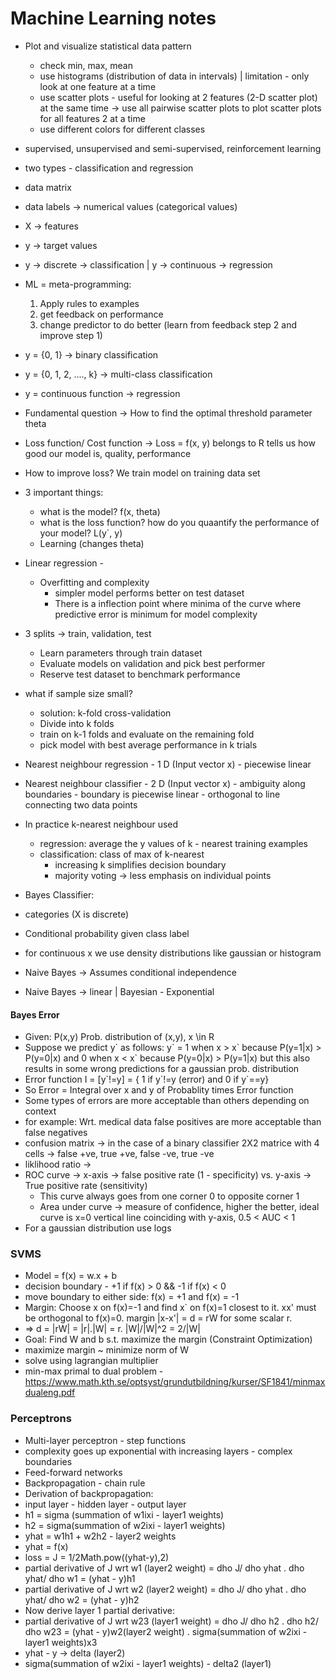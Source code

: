 # Machine Learning notes

- Plot and visualize statistical data pattern
  - check min, max, mean
  - use histograms (distribution of data in intervals) | limitation - only look at one feature at a time
  - use scatter plots - useful for looking at 2 features (2-D scatter plot) at the same time -> use all pairwise scatter plots to plot scatter plots for all features 2 at a time
  - use different colors for different classes
- supervised, unsupervised and semi-supervised, reinforcement learning
- two types - classification and regression
- data matrix
- data labels -> numerical values (categorical values)
- X -> features
- y -> target values
- y -> discrete -> classification | y -> continuous -> regression
- ML = meta-programming:
  1. Apply rules to examples
  2. get feedback on performance
  3. change predictor to do better (learn from feedback step 2 and improve step 1)
- y = {0, 1} -> binary classification
- y = {0, 1, 2, ...., k} -> multi-class classification
- y = continuous function -> regression
- Fundamental question -> How to find the optimal threshold parameter theta
- Loss function/ Cost function -> Loss = f(x, y) belongs to R tells us how good our model is, quality, performance
- How to improve loss? We train model on training data set
- 3 important things:
  - what is the model? f(x, theta)
  - what is the loss function? how do you quaantify the performance of your model? L(y`, y)
  - Learning (changes theta)
- Linear regression - 
  - Overfitting and complexity
    - simpler model performs better on test dataset
    - There is a inflection point where minima of the curve where predictive error is minimum for model complexity
- 3 splits -> train, validation, test
  - Learn parameters through train dataset
  - Evaluate models on validation and pick best performer
  - Reserve test dataset to benchmark performance
- what if sample size small?
  - solution: k-fold cross-validation
  - Divide into k folds
  - train on k-1 folds and evaluate on the remaining fold
  - pick model with best average performance in k trials
- Nearest neighbour regression - 1 D (Input vector x) - piecewise linear
- Nearest neighbour classifier - 2 D (Input vector x) - ambiguity along boundaries - boundary is piecewise linear - orthogonal to line connecting two data points
- In practice k-nearest neighbour used
  - regression: average the y values of k - nearest training examples
  - classification: class of max of k-nearest
    - increasing k simplifies decision boundary
    - majority voting -> less emphasis on individual points

- Bayes Classifier:
- categories (X is discrete) 
- Conditional probability given class label
- for continuous x we use density distributions like gaussian or histogram
- Naive Bayes -> Assumes conditional independence
- Naive Bayes -> linear | Bayesian - Exponential

#### Bayes Error
- Given: P(x,y) Prob. distribution of (x,y), x \in R   
- Suppose we predict y\` as follows:
y\` = 1 when x > x\`  because P(y=1|x) > P(y=0|x)  and 0 when x < x\` because P(y=0|x) > P(y=1|x)  but this also results in some wrong predictions for a gaussian prob. distribution
- Error function I = [y\`!=y] = { 1 if y\`!=y (error) and 0 if y\`==y}
- So Error = Integral over x and y of Probablity times Error function
- Some types of errors are more acceptable than others depending on context 
- for example: Wrt. medical data false positives are more acceptable than false negatives
- confusion matrix -> in the case of a binary classifier 2X2 matrice with 4 cells -> false +ve, true +ve, false -ve, true -ve
- liklihood ratio -> 
- ROC curve -> x-axis -> false positive rate (1 - specificity) vs. y-axis -> True positive rate (sensitivity)
  - This curve always goes from one corner 0 to opposite corner 1
  - Area under curve -> measure of confidence, higher the better, ideal curve is x=0 vertical line coinciding with y-axis, 0.5 < AUC < 1
- For a gaussian distribution use logs


### SVMS
- Model = f(x) = w.x + b
- decision boundary - +1 if f(x) > 0 && -1 if f(x) < 0
- move boundary to either side: f(x) = +1 and f(x) = -1
- Margin: Choose x on f(x)=-1 and find x` on f(x)=1 closest to it. xx' must be orthogonal to f(x)=0. margin |x-x'| = d = rW for some scalar r.
- => d = |rW| = |r|.|W| = r. |W|/|W|^2 = 2/|W|
- Goal: Find W and b s.t. maximize the margin (Constraint Optimization)
- maximize margin ~ minimize norm of  W
- solve using lagrangian multiplier
- min-max primal to dual problem - https://www.math.kth.se/optsyst/grundutbildning/kurser/SF1841/minmaxdualeng.pdf


### Perceptrons
- Multi-layer perceptron - step functions
- complexity goes up exponential with increasing layers - complex boundaries
- Feed-forward networks
- Backpropagation - chain rule
- Derivation of backpropagation:
- input layer - hidden layer - output layer
- h1 = sigma (summation of w1ixi - layer1 weights)
- h2 = sigma(summation of w2ixi - layer1 weights)
- yhat = w1h1 + w2h2 - layer2 weights 
- yhat = f(x)
- loss = J = 1/2Math.pow((yhat-y),2)
- partial derivative of J wrt w1 (layer2 weight) = dho J/ dho yhat . dho yhat/ dho w1 = (yhat - y)h1
- partial derivative of J wrt w2 (layer2 weight) = dho J/ dho yhat . dho yhat/ dho w2 = (yhat - y)h2
- Now derive layer 1 partial derivative:
- partial derivative of J wrt w23 (layer1 weight) = dho J/ dho h2 . dho h2/ dho w23 = (yhat - y)w2(layer2 weight) . sigma(summation of w2ixi - layer1 weights)x3
- yhat - y -> delta (layer2)
- sigma(summation of w2ixi - layer1 weights) - delta2 (layer1)



  


